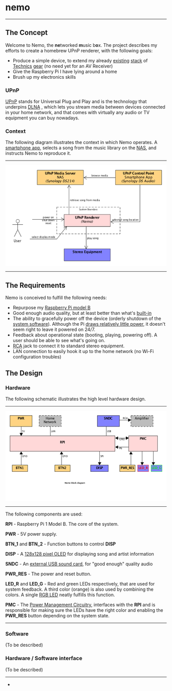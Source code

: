 # nemo

- - -
## The Concept

Welcome to Nemo, the **ne**tworked **m**usic b**o**x. The project describes my efforts to create a homebrew UPnP renderer, with the following goals:

* Produce a simple device, to extend my already [existing][ref-tuner] [stack][ref-cdplayer] of [Technics][ref-amplifier] [gear][ref-equalizer] (no need yet for an AV Receiver)
* Give the Raspberry Pi I have lying around a home
* Brush up my electronics skills

### UPnP

[UPnP][ref-upnp] stands for Universal Plug and Play and is the technology that underpins [DLNA][ref-dlna] , which lets you stream media between devices connected in your home network, and that comes with virtually any audio or TV equipment you can buy nowadays. 

### Context
The following diagram illustrates the context in which Nemo operates. A [smartphone app][ref-app], selects a song from the music library on the [NAS][ref-nas], and instructs Nemo to reproduce it.

- - -
![Context](diagrams/generated/Concept.png)
- - -

## The Requirements
Nemo is conceived to fulfill the following needs:

* Repurpose my [Raspberry Pi model B][ref-pi]
* Good enough audio quality, but at least better than what's [built-in][ref-pi-audio]
* The ability to gracefully power off the device (orderly shutdown of the [system software][ref-raspbian]). Although the Pi [draws relatively little power][ref-pi-power], it doesn't seem right to leave it powered on 24/7.
* Feedback about operational state (booting, playing, powering off). A user should be able to see what's going on.
* [RCA][ref-rca-jack] jack to connect it to standard stereo equipment.
* LAN connection to easily hook it up to the home network (no Wi-Fi configuration troubles)

## The Design
### Hardware
The following schematic illustrates the high level hardware design.
- - -
![Block diagram](diagrams/generated/BlockDiagram.png)
- - -
The following components are used:

**RPI** - Raspberry Pi 1 Model B. The core of the system.

**PWR** - 5V power supply.

**BTN_1** and **BTN_2** - Function buttons to control **DISP**

**DISP** - A [128x128 pixel OLED][ref-oled] for displaying song and artist information

**SNDC** - An [external USB sound card][ref-usb-sound], for "good enough" quality audio

**PWR_RES** - The power and reset button.

**LED_R** and **LED_G** - Red and green LEDs respectively, that are used for system feedback. A third color (orange) is also used by combining the colors. A single [RGB LED][ref-led] neatly fulfills this function.

**PMC** - The [Power Management Circuitry](PMC.md), interfaces with the **RPI** and is responsible for making sure the LEDs have the right color and enabling the **PWR_RES** button depending on the system state.

- - - 

### Software

(To be described)

### Hardware / Software interface

(To be described)

- - - 
- 







[ref-upnp]: http://en.wikipedia.org/wiki/Universal_Plug_and_Play
[ref-dlna]: http://www.dlna.org
[ref-amplifier]: http://www.hifiengine.com/manual_library/technics/su-x955.shtml
[ref-equalizer]: http://www.hifiengine.com/manual_library/technics/sh-e66.shtml
[ref-tuner]: https://www.hifiengine.com/manual_library/technics/sl-pj27a.shtml
[ref-cdplayer]: http://www.hifiengine.com/manual_library/technics/st-x933l.shtml
[ref-nas]: http://www.synology.com/en-us/products
[ref-app]: http://itunes.apple.com/us/app/ds-audio/id321495303?mt=8
[ref-pi]: http://www.raspberrypi.org/products/model-b/
[ref-pi-audio]: http://raspberrypi.stackexchange.com/questions/3626/how-to-get-better-audio-quality-from-audio-jack-output
[ref-raspbian]: http://raspbian.org
[ref-pi-power]: http://www.pidramble.com/wiki/benchmarks/power-consumption
[ref-rca-jack]: http://www.lifewire.com/rca-jack-definition-3134804
[ref-usb-sound]: http://www.google.nl/search?q=HDE+7.1+channel+booster
[ref-oled]: http://www.google.nl/search?q=128x128+OLED
[ref-led]: http://www.google.nl/search?q=diffused+RGB+LED+5mm